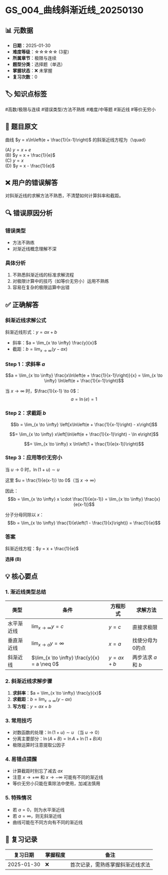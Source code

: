 # GS_004_曲线斜渐近线_20250130

## 📊 元数据
- **日期**：2025-01-30
- **难度等级**：☆☆☆☆☆ (3星)
- **所属章节**：极限与连续
- **题型分类**：选择题（单选）
- **掌握状态**：❌ 未掌握
- **复习次数**：0

## 🏷️ 知识点标签
#高数/极限与连续 #错误类型/方法不熟练 #难度/中等题 #渐近线 #等价无穷小

## 📝 题目原文
曲线 $y = x\ln\left(e + \frac{1}{x-1}\right)$ 的斜渐近线方程为（\quad）

(A) $y = x + e$  
(B) $y = x + \frac{1}{e}$  
(C) $y = x$  
(D) $y = x - \frac{1}{e}$

## ❌ 用户的错误解答
对斜渐近线的求解方法不熟悉，不清楚如何计算斜率和截距。

## 🔍 错误原因分析
### 错误类型
- 方法不熟练
- 对渐近线概念理解不深

### 具体分析
1. 不熟悉斜渐近线的标准求解流程
2. 对极限计算中的技巧（如等价无穷小）运用不熟练
3. 容易在复杂的极限运算中出错

## ✅ 正确解答

### 斜渐近线求解公式
斜渐近线形式：$y = ax + b$
- 斜率：$a = \lim_{x \to \infty} \frac{y}{x}$
- 截距：$b = \lim_{x \to \infty} (y - ax)$

### Step 1：求斜率 $a$
$$a = \lim_{x \to \infty} \frac{x\ln\left(e + \frac{1}{x-1}\right)}{x} = \lim_{x \to \infty} \ln\left(e + \frac{1}{x-1}\right)$$

当 $x \to \infty$ 时，$\frac{1}{x-1} \to 0$：
$$a = \ln(e) = 1$$

### Step 2：求截距 $b$
$$b = \lim_{x \to \infty} \left[x\ln\left(e + \frac{1}{x-1}\right) - x\right]$$

$$= \lim_{x \to \infty} x\left[\ln\left(e + \frac{1}{x-1}\right) - \ln e\right]$$

$$= \lim_{x \to \infty} x \ln\left(1 + \frac{1}{e(x-1)}\right)$$

### Step 3：应用等价无穷小
当 $u \to 0$ 时，$\ln(1 + u) \sim u$

这里 $u = \frac{1}{e(x-1)} \to 0$（当 $x \to \infty$）

因此：
$$b = \lim_{x \to \infty} x \cdot \frac{1}{e(x-1)} = \lim_{x \to \infty} \frac{x}{e(x-1)}$$

分子分母同除以 $x$：
$$b = \lim_{x \to \infty} \frac{1}{e\left(1 - \frac{1}{x}\right)} = \frac{1}{e}$$

### 答案
斜渐近线方程：$y = x + \frac{1}{e}$

**选择 (B)**

## 💡 核心要点

### 1. 渐近线类型总结
| 类型 | 条件 | 方程形式 | 求解方法 |
|------|------|---------|----------|
| 水平渐近线 | $\lim_{x \to \infty} y = c$ | $y = c$ | 直接求极限 |
| 垂直渐近线 | $\lim_{x \to a} y = \infty$ | $x = a$ | 找使分母为0的点 |
| 斜渐近线 | $\lim_{x \to \infty} \frac{y}{x} = a \neq 0$ | $y = ax + b$ | 两步法求 $a$ 和 $b$ |

### 2. 斜渐近线求解步骤
1. **求斜率**：$a = \lim_{x \to \infty} \frac{y}{x}$
2. **求截距**：$b = \lim_{x \to \infty} (y - ax)$
3. **写方程**：$y = ax + b$

### 3. 常用技巧
- 对数函数的处理：$\ln(1+u) \sim u$ （当 $u \to 0$）
- 分离主要部分：$\ln(A + B) = \ln A + \ln(1 + B/A)$
- 极限运算时注意提取公因子

### 4. 易错点提醒
- 计算截距时别忘了减去 $ax$
- 注意 $x \to +\infty$ 和 $x \to -\infty$ 可能有不同的渐近线
- 等价无穷小只能在乘除法中使用，加减法慎用

### 5. 特殊情况
- 若 $a = 0$，则为水平渐近线
- 若 $a = \infty$，则无斜渐近线
- 曲线可能在不同方向有不同的渐近线

## 📅 复习记录
| 复习日期 | 掌握程度 | 备注 |
|---------|---------|------|
| 2025-01-30 | ❌ | 首次记录，需熟练掌握斜渐近线求法 |